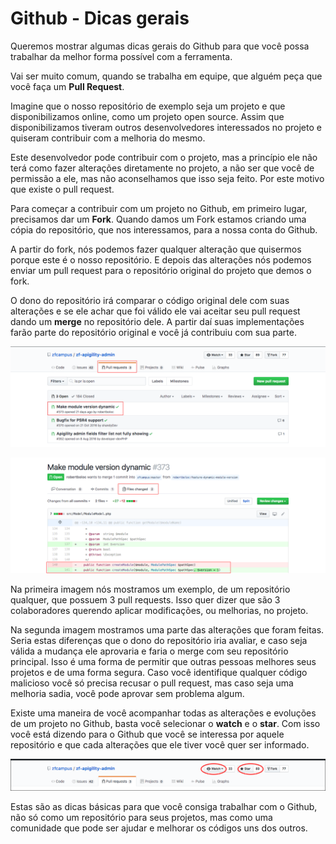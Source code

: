 # Github - Dicas gerais

Queremos mostrar algumas dicas gerais do Github para que você possa trabalhar da melhor forma possível com a ferramenta.

Vai ser muito comum, quando se trabalha em equipe, que alguém peça que você faça um **Pull Request**.

Imagine que o nosso repositório de exemplo seja um projeto e que disponibilizamos online, como um projeto open source. Assim que disponibilizamos tiveram outros desenvolvedores interessados no projeto e quiseram contribuir com a melhoria do mesmo.

Este desenvolvedor pode contribuir com o projeto, mas a princípio ele não terá como fazer alterações diretamente no projeto, a não ser que você de permissão a ele, mas não aconselhamos que isso seja feito. Por este motivo que existe o pull request.

Para começar a contribuir com um projeto no Github, em primeiro lugar, precisamos dar um **Fork**. Quando damos um Fork estamos criando uma cópia do repositório, que nos interessamos, para a nossa conta do Github.

A partir do fork, nós podemos fazer qualquer alteração que quisermos porque este é o nosso repositório. E depois das alterações nós podemos enviar um pull request para o repositório original do projeto que demos o fork.

O dono do repositório irá comparar o código original dele com suas alterações e se ele achar que foi válido ele vai aceitar seu pull request dando um **merge** no repositório dele. A partir daí suas implementações farão parte do repositório original e você já contribuiu com sua parte.

![github_pullrequest](./images/github_pullrequest.png "github_pullrequest")

![github_pullrequest_diff](./images/github_pullrequest_diff.png "github_pullrequest_diff")

Na primeira imagem nós mostramos um exemplo, de um repositório qualquer, que possuem 3 pull requests. Isso quer dizer que são 3 colaboradores querendo aplicar modificações, ou melhorias, no projeto.

Na segunda imagem mostramos uma parte das alterações que foram feitas. Seria estas diferenças que o dono do repositório iria avaliar, e caso seja válida a mudança ele aprovaria e faria o merge com seu repositório principal. Isso é uma forma de permitir que outras pessoas melhores seus projetos e de uma forma segura. Caso você identifique qualquer código malicioso você só precisa recusar o pull request, mas caso seja uma melhoria sadia, você pode aprovar sem problema algum.

Existe uma maneira de você acompanhar todas as alterações e evoluções de um projeto no Github, basta você selecionar o **watch** e o **star**. Com isso você está dizendo para o Github que você se interessa por aquele repositório e que cada alterações que ele tiver você quer ser informado.

![github_watch_star](./images/github_watch_star.png "github_watch_star")

Estas são as dicas básicas para que você consiga trabalhar com o Github, não só como um repositório para seus projetos, mas como uma comunidade que pode ser ajudar e melhorar os códigos uns dos outros.